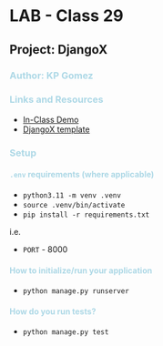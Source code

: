 # LAB - Class 29
## Project: DjangoX
### <span style="color: lightblue"> Author: KP Gomez</span>
### <span style="color: lightblue">Links and Resources</span>
- [In-Class Demo](https://github.com/codefellows/seattle-code-python-401n8/tree/main/class-28/in-class-demo)
- [DjangoX template](https://github.com/wsvincent/djangox)

### <span style="color: lightblue">Setup</span>
#### <span style="color: lightblue">`.env` requirements (where applicable)</span>

- `python3.11 -m venv .venv`
- `source .venv/bin/activate`
- `pip install -r requirements.txt`

i.e.

- `PORT` - 8000


#### <span style="color: lightblue">How to initialize/run your application</span>
- `python manage.py runserver`


#### <span style="color: lightblue">How do you run tests?</span>
- `python manage.py test`